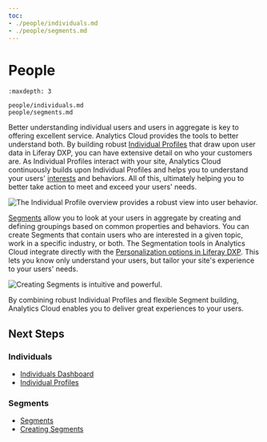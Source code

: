 ```yaml
---
toc:
- ./people/individuals.md
- ./people/segments.md
---
```

# People

```{toctree}
:maxdepth: 3

people/individuals.md
people/segments.md
```

Better understanding individual users and users in aggregate is key to offering excellent service. Analytics Cloud provides the tools to better understand both. By building robust [Individual Profiles](./people/individuals/individual-profiles.md) that draw upon user data in Liferay DXP, you can have extensive detail on who your customers are. As Individual Profiles interact with your site, Analytics Cloud continuously builds upon Individual Profiles and helps you to understand your users' [interests](./workspace-data/definitions/managing-interest-topics.md#understanding-interests) and behaviors. All of this, ultimately helping you to better take action to meet and exceed your users' needs.

![The Individual Profile overview provides a robust view into user behavior.](./people/images/01.png)

[Segments](./people/segments/segments.md) allow you to look at your users in aggregate by creating and defining groupings based on common properties and behaviors. You can create Segments that contain users who are interested in a given topic, work in a specific industry, or both. The Segmentation tools in Analytics Cloud integrate directly with the [Personalization options in Liferay DXP](./optimization/personalizing-content-with-segments.md). This lets you know only understand your users, but tailor your site's experience to your users' needs.

![Creating Segments is intuitive and powerful.](./people/images/02.png)

By combining robust Individual Profiles and flexible Segment building, Analytics Cloud enables you to deliver great experiences to your users.

## Next Steps

### Individuals

- [Individuals Dashboard](./people/individuals/individuals-dashboard.md)
- [Individual Profiles](./people/individuals/individual-profiles.md)

### Segments

- [Segments](./people/segments/segments.md)
- [Creating Segments](./people/segments/creating-segments.md)